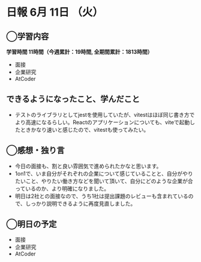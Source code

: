 # 日報  6月 11日 （火）

## ◯学習内容

**学習時間  11時間（今週累計：19時間, 全期間累計：1813時間）**

- 面接
- 企業研究
- AtCoder

## できるようになったこと、学んだこと

- テストのライブラリとしてjestを使用していたが、vitestはほぼ同じ書き方でより高速になるらしい。Reactのアプリケーションについても、viteで起動したときかなり速いと感じたので、vitestも使ってみたい。

## ◯感想・独り言

- 今日の面接も、割と良い雰囲気で進められたかなと思います。
- 1on1で、いま自分がそれぞれの企業について感じていることと、自分がやりたいこと、やりたい働き方などを聞いて頂いて、自分にどのような企業が合っているのか、より明確になりました。
- 明日は2社との面接なので、うち1社は提出課題のレビューも含まれているので、しっかり説明できるように再度見直しました。

## ◯明日の予定

- 面接
- 企業研究
- AtCoder
